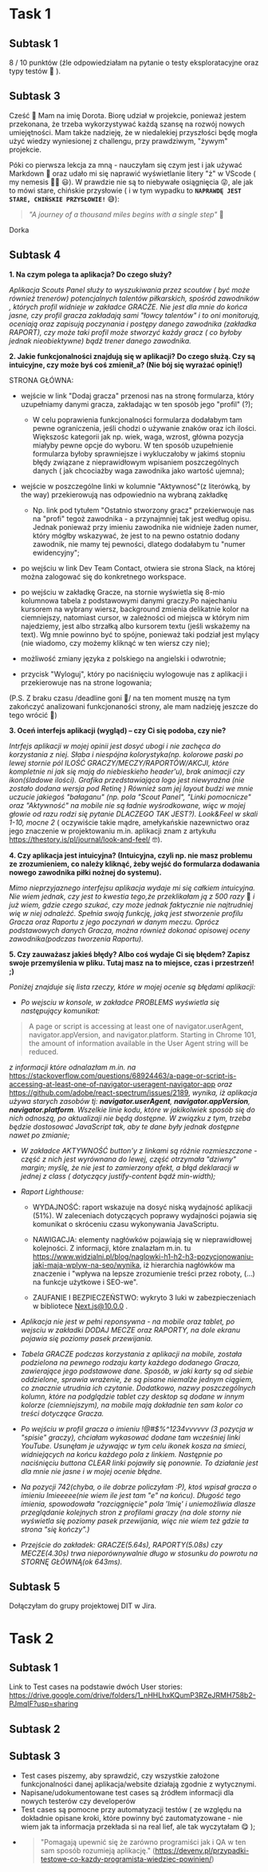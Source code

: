 # Task 1
## Subtask 1

8 / 10 punktów (źle odpowiedziałam na pytanie o testy eksploratacyjne oraz typy testów 🫤 ). 

## Subtask 3

Cześć 🙂 Mam na imię Dorota. Biorę udział w projekcie, ponieważ jestem przekonana, że trzeba wykorzystywać każdą szansę na rozwój nowych umiejętności. Mam także nadzieję, że w niedalekiej przyszłości będę mogła użyć wiedzy wyniesionej z challengu, przy prawdziwym, "żywym" projekcie. 

Póki co pierwsza lekcja za mną - nauczyłam się czym jest i jak używać Markdown 🤟 oraz udało mi się naprawić wyświetlanie litery "ż" w VScode ( my nemesis 😵‍💫 😃). W prawdzie nie są to niebywałe osiągnięcia 😜, ale jak to mówi stare, chińskie przysłowie ( i w tym wypadku to **```NAPRAWDĘ JEST STARE, CHIŃSKIE PRZYSŁOWIE!```** 😅):
>*"A journey of a thousand miles begins with a single step"* 🫶

Dorka

## Subtask 4
**1. Na czym polega ta aplikacja? Do czego służy?**

*Aplikacja Scouts Panel służy to wyszukiwania przez scoutów ( być może również trenerów) potencjalnych talentów piłkarskich, spośród zawodników , których profil widnieje w zakładce GRACZE. Nie jest dla mnie do końca jasne, czy profil gracza zakładają sami "łowcy talentów" i to oni monitorują, oceniają oraz zapisują poczynania i postępy danego zawodnika (zakładka RAPORT), czy może taki profil może stworzyć każdy gracz ( co byłoby jednak nieobiektywne) bądź trener danego zawodnika.*


**2. Jakie funkcjonalności znajdują się w aplikacji? Do czego służą. Czy są intuicyjne, czy może byś coś zmienił_a? (Nie bój się wyrażać opinię!)**

STRONA GŁÓWNA:

*   wejście w link "Dodaj gracza" przenosi nas na stronę formularza, który uzupełniamy danymi gracza, zakładając w ten sposób jego "profil" (?); 
    
    * W celu poprawienia funkcjonalności formularza dodałabym tam pewne ograniczenia, jeśli chodzi o używanie znaków oraz ich ilości. Większośc kategorii jak np. wiek, waga, wzrost, główna pozycja miałyby pewne opcje do wyboru. W ten sposób uzupełnienie formularza byłoby sprawniejsze i wykluczałoby w jakimś stopniu błędy związane z nieprawidłowym wpisaniem poszczególnych danych ( jak chcociażby waga zawodnika jako wartość ujemna);


*   wejście w poszczególne linki w kolumnie "Aktywnosć"(z literówką, by the way) przekierowują nas odpowiednio na wybraną zakładkę 

    * Np. link pod tytułem "Ostatnio stworzony gracz" przekierwouje nas na "profi" tegoż zawodnika - a przynajmniej tak jest według opisu. Jednak ponieważ przy imieniu zawodnika nie widnieje żaden numer, który mógłby wskazywać, że jest to na pewno ostatnio dodany zawodnik, nie mamy tej pewności, dlatego dodałabym tu "numer ewidencyjny"; 


*   po wejściu w link Dev Team Contact, otwiera sie strona Slack, na której można zalogować się do konkretnego workspace. 
*   po wejściu w zakładkę Gracze, na stornie wyświetla się 8-mio kolumnowa tabela z podstawowymi danymi graczy.Po najechaniu kursorem na wybrany wiersz, background zmienia delikatnie kolor na ciemniejszy, natomiast cursor, w zależności od miejsca w którym nim najedziemy, jest albo strzałką albo kursorem textu (jeśli wskażemy na text). Wg mnie powinno być to spójne, ponieważ taki podział jest mylący (nie wiadomo, czy możemy kliknąć w ten wiersz czy nie);
*   możliwość zmiany języka z polskiego na angielski i odwrotnie;
*   przycisk "Wyloguj", który po naciśnięciu wylogowuje nas z aplikacji i przekierowuje nas na strone logowania; 

(P.S. Z braku czasu /deadline goni 🥵/ na ten moment muszę na tym zakończyć analizowani funkcjonaności strony, ale mam nadzieję jeszcze do tego wrócić 🫡)

**3. Oceń interfejs aplikacji (wygląd) – czy Ci się podoba, czy nie?**

*Intrfejs aplikacji w mojej opinii jest dosyć ubogi i nie zachęca do korzystania z niej. Słaba i niespójna kolorystyka(np. kolorowe paski po lewej stornie pól ILOŚĆ GRACZY/MECZY/RAPORTÓW/AKCJI, które kompletnie ni jak się mają do niebieskieho header'u), brak animacji czy ikon(śladowe ilości). Grafika przedstawiająca logo jest niewyraźna (nie zostało dodana wersja pod Retinę ) Również sam jej layout budzi we mnie uczucie jakiegoś "bałaganu" (np. pola "Scout Panel", "Linki pomocnicze" oraz "Aktywność" na mobile nie są ładnie wyśrodkowane, więc w mojej głowie od razu rodzi się pytanie DLACZEGO TAK JEST?). Look&Feel w skali 1-10, mocne 2* ( oczywiście takie mądre, amełykańskie nazewnictwo oraz jego znaczenie w projektowaniu m.in. aplikacji znam z artykułu https://thestory.is/pl/journal/look-and-feel/ 🤓). 


**4. Czy aplikacja jest intuicyjna? (Intuicyjna, czyli np. nie masz problemu ze zrozumieniem, co należy kliknąć, żeby wejść do formularza dodawania nowego zawodnika piłki nożnej do systemu).**

*Mimo nieprzyjaznego interfejsu aplikacja wydaje mi się całkiem intuicyjna. Nie wiem jednak, czy jest to kwestia tego,że przeklikałam ją z 500 razy* 🤯 *i już wiem, gdzie czego szukać, czy może jednak faktycznie nie najtrudniej wię w niej odnależć. Spełnia swoją funkcję, jaką jest stworzenie profilu Gracza oraz Raportu z jego poczynań w danym meczu. Oprócz podstawowych danych Gracza, można również dokonać opisowej oceny zawodnika(podczas tworzenia Raportu).* 

**5. Czy zauważasz jakieś błędy? Albo coś wydaje Ci się błędem? Zapisz swoje przemyślenia w pliku. Tutaj masz na to miejsce, czas i przestrzeń! ;)**

*Poniżej znajduje się lista rzeczy, które w mojej ocenie są błędami aplikacji:*

*   *Po wejsciu w konsole, w zakładce PROBLEMS wyświetla się następujący komunikat:*
>A page or script is accessing at least one of navigator.userAgent, navigator.appVersion, and navigator.platform. Starting in Chrome 101, the amount of information available in the User Agent string will be reduced.

*z informacji które odnalazłam m.in. na* https://stackoverflow.com/questions/68924463/a-page-or-script-is-accessing-at-least-one-of-navigator-useragent-navigator-app *oraz*  https://github.com/adobe/react-spectrum/issues/2189, *wynika, iż aplikacja używa starych zasobów tj: __navigator.userAgent__, __navigator.appVersion__,
__navigator.platform__. Wszelkie linie kodu, które w jakikolwiek sposób się do nich odnoszą, po aktualizaji nie będą dostępne. W związku z tym, trzeba będzie dostosować JavaScript tak, aby te dane były jednak dostępne nawet po zmianie;*


*   *W zakładce AKTYWNOŚĆ button'y z linkami są różnie rozmieszczone - część z nich jest wyrównana do lewej, część otrzymała "dziwny" margin; myślę, że nie jest to zamierzony afekt, a błąd deklaracji w jednej z class ( dotyczący justify-content bądź min-width);*
*   *Raport Lighthouse:*

       * WYDAJNOŚĆ: raport wskazuje na dosyć niską wydajność aplikacji (51%). W zaleceniach dotyczących poprawy wydajności pojawia się komunikat o skróceniu czasu wykonywania JavaScriptu. 
       
       * NAWIGACJA: elementy nagłówków pojawiają się w nieprawidłowej kolejności. Z informacji, które znalazłam m.in. tu https://www.widzialni.pl/blog/naglowki-h1-h2-h3-pozycjonowaniu-jaki-maja-wplyw-na-seo/wynika, iż hierarchia nagłówków ma znaczenie i "wpływa na lepsze zrozumienie treści przez roboty, (...) na funkcje użytkowe i SEO-we".

       * ZAUFANIE I BEZPIECZEŃSTWO: wykryto 3 luki w zabezpieczeniach w bibliotece Next.js@10.0.0 . 

*   *Aplikacja nie jest w pełni reponsywna - na mobile oraz tablet, po wejsciu w zakładki DODAJ MECZE oraz RAPORTY, na dole ekranu pojawia się poziomy pasek przewijania.*

*   *Tabela GRACZE podczas korzystania z aplikacji na mobile, została podzielona na pewnego rodzaju karty każdego dodanego Gracza, zawierające jego podstawowe dane. Sposób, w jaki karty są od siebie oddzielone, sprawia wrażenie, że są pisane niemalże jednym ciągiem, co znacznie utrudnia ich czytanie. Dodatkowo, nazwy poszczególnych kolumn, które na podglądzie tablet czy desktop są dodane w innym kolorze (ciemniejszym), na mobile mają dokładnie ten sam kolor co treści dotyczące Gracza.*

*   *Po wejściu w profil gracza o imieniu !@#$%^1234vvvvvv (3 pozycja w "spisie" graczy), chciałam wykasować dodane tam wcześniej linki YouTube. Usunęłam je używając w tym celu ikonek kosza na śmieci, widniejących na końcu każdego pola z linkiem. Następnie po naciśnięciu buttona CLEAR linki pojawiły się ponownie. To działanie jest dla mnie nie jasne i w mojej ocenie błędne.*

*   *Na pozycji 742(chyba, o ile dobrze policzyłam :P), ktoś wpisał gracza o imieniu Imieeeee(nie wiem ile jest tam "e" na końcu). Długość tego imienia, spowodowała "rozciągnięcie" pola 'Imię' i uniemożliwia dlasze przeglądanie kolejnych stron z profilami graczy (na dole storny nie wyświetla się poziomy pasek przewijania, więc nie wiem też gdzie ta strona "się kończy".)*

*   *Przejście do zakładek: GRACZE(5.64s), RAPORTY(5.08s) czy MECZE(4.30s) trwa nieporównywalnie długo w stosunku do powrotu na STORNĘ GŁÓWNĄ(ok 643ms).*

## Subtask 5

Dołączyłam do grupy projektowej DIT w Jira. 



# Task 2
## Subtask 1
Link to Test cases na podstawie dwóch User stories: 
https://drive.google.com/drive/folders/1_nHHLhxKQumP3RZeJRMH758b2-PJmqIF?usp=sharing

## Subtask 2
## Subtask 3
* Test cases piszemy, aby sprawdzić, czy wszystkie założone funkcjonalności danej aplikacja/website działają zgodnie z wytycznymi.
* Napisane/udokumentowane test cases są źródłem informacji dla nowych testerów czy developerów
* Test cases są pomocne przy automatyzacji testów ( ze względu na dokładnie opisane kroki, które powinny być zautomatyzowane - nie wiem jak ta informacja przekłada si na real lief, ale tak wyczytałam 😋 );
* >"Pomagają upewnić się że zarówno programiści jak i QA w ten sam sposób rozumieją aplikację." (https://devenv.pl/przypadki-testowe-co-kazdy-programista-wiedziec-powinien/)
